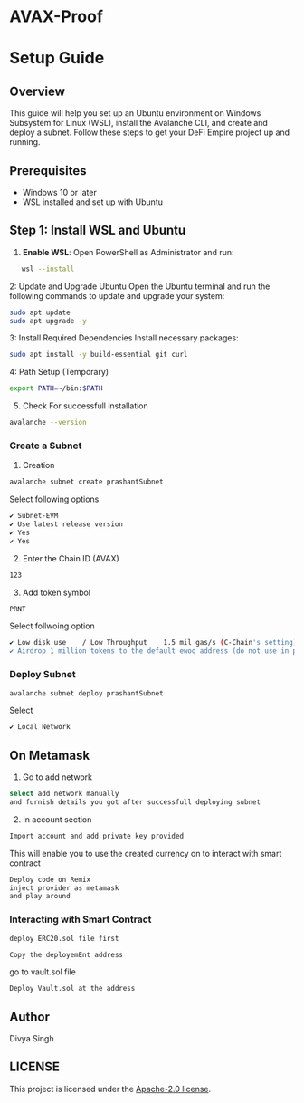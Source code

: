 # AVAX-Proof

# Setup Guide

## Overview

This guide will help you set up an Ubuntu environment on Windows Subsystem for Linux (WSL), install the Avalanche CLI, and create and deploy a subnet. Follow these steps to get your DeFi Empire project up and running.

## Prerequisites

- Windows 10 or later
- WSL installed and set up with Ubuntu

## Step 1: Install WSL and Ubuntu

1. **Enable WSL**:
Open PowerShell as Administrator and run:
```sh
   wsl --install
``` 
2: Update and Upgrade Ubuntu
  Open the Ubuntu terminal and run the following commands to update and upgrade your system:
  ```sh
  sudo apt update
  sudo apt upgrade -y
 ```
3: Install Required Dependencies
Install necessary packages:
 ```sh
sudo apt install -y build-essential git curl

 ```
4: Path Setup (Temporary)
 ```sh
export PATH=~/bin:$PATH
 ```
5. Check For successfull installation
 ```sh
avalanche --version
 ```

### Create a Subnet
1. Creation
 ```sh
avalanche subnet create prashantSubnet
 ```
Select following options

 ```sh
✔ Subnet-EVM
✔ Use latest release version
✔ Yes
✔ Yes
 ```
2. Enter the Chain ID (AVAX)
 ```sh
123
 ```
3. Add token symbol
 ```sh
PRNT
 ```
Select follwoing option
 ```sh
✔ Low disk use    / Low Throughput    1.5 mil gas/s (C-Chain's setting)
✔ Airdrop 1 million tokens to the default ewoq address (do not use in production)
 ```

### Deploy Subnet 

 ```sh
avalanche subnet deploy prashantSubnet
 ```
Select 
 ```sh
✔ Local Network
 ```
## On Metamask 

1. Go to add network
```sh
select add network manually
and furnish details you got after successfull deploying subnet
 ```
2. In account section 
```sh
Import account and add private key provided 
```
This will enable you to use the created currency on to interact with smart contract 
```sh
Deploy code on Remix
inject provider as metamask
and play around
```

### Interacting with Smart Contract 
```sh
deploy ERC20.sol file first 
```

```sh
Copy the deployemEnt address
```


go to vault.sol file 
```sh
Deploy Vault.sol at the address 
```



## Author
Divya Singh

## LICENSE
This project is licensed under the [Apache-2.0 license](LICENSE).
